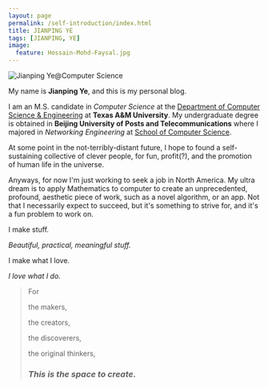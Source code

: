 ```yaml
---
layout: page
permalink: /self-introduction/index.html
title: JIANPING YE
tags: [JIANPING, YE]
image:
  feature: Hossain-Mohd-Faysal.jpg
---
```


  <img src="{{ site.url }}/images/jianping_self_intr.jpg" alt="Jianping Ye@Computer Science">


My name is **Jianping Ye**, and this is my personal blog.  

I am an M.S. candidate in *Computer Science* at the [Department of Computer Science & Engineering](http://engineering.tamu.edu/cse/) at **Texas A&M University**. My undergraduate degree is obtained in **Beijing University of Posts and Telecommunications** where I majored in *Networking Engineering* at [School of Computer Science](http://scs.bupt.edu.cn/cs_web/).

At some point in the not-terribly-distant future, I hope to found a self-sustaining collective of clever people, for fun, profit(?), and the promotion of human life in the universe.

Anyways, for now I'm just working to seek a job in North America. My ultra dream is to apply Mathematics to computer to create an unprecedented, profound, aesthetic piece of work, such as a novel algorithm, or an app. Not that I necessarily expect to succeed, but it's something to strive for, and it's a fun problem to work on.



I make stuff.


*Beautiful, practical, meaningful stuff.*


I make what I love.

*I love what I do.*




> For
>
> the makers,
> 
> the creators,
> 
> the discoverers,
> 
> the original thinkers,
> 
> ### *This is the space to create.* ###